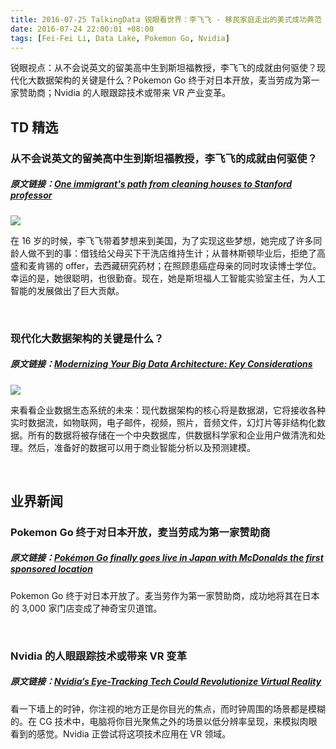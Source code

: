 ```yaml
---
title: 2016-07-25 TalkingData 锐眼看世界：李飞飞 - 移民家庭走出的美式成功典范
date: 2016-07-24 22:00:01 +08:00
tags: [Fei-Fei Li, Data Lake, Pokemon Go, Nvidia]
---
```


锐眼视点：从不会说英文的留美高中生到斯坦福教授，李飞飞的成就由何驱使？现代化大数据架构的关键是什么？Pokemon Go 终于对日本开放，麦当劳成为第一家赞助商；Nvidia 的人眼跟踪技术或带来 VR 产业变革。

## TD 精选

### 从不会说英文的留美高中生到斯坦福教授，李飞飞的成就由何驱使？

##### 原文链接：[One immigrant's path from cleaning houses to Stanford professor](http://money.cnn.com/2016/07/21/news/economy/chinese-immigrant-stanford-professor/index.html)

![](http://i4.piimg.com/567416/8f67253a94c02f66t.jpg)

在 16 岁的时候，李飞飞带着梦想来到美国，为了实现这些梦想，她完成了许多同龄人做不到的事：借钱给父母买下干洗店维持生计；从普林斯顿毕业后，拒绝了高盛和麦肯锡的 offer，去西藏研究药材；在照顾患癌症母亲的同时攻读博士学位。幸运的是，她很聪明，也很勤奋。现在，她是斯坦福人工智能实验室主任，为人工智能的发展做出了巨大贡献。

<br>

### 现代化大数据架构的关键是什么？

##### 原文链接：[Modernizing Your Big Data Architecture: Key Considerations](http://blog.zaloni.com/modernizing-your-big-data-architecture-key-considerations)

![](http://i1.piimg.com/567416/981d8917e0c27ef9.png)

来看看企业数据生态系统的未来：现代数据架构的核心将是数据湖，它将接收各种实时数据流，如物联网，电子邮件，视频，照片，音频文件，幻灯片等非结构化数据。所有的数据将被存储在一个中央数据库，供数据科学家和企业用户做清洗和处理。然后，准备好的数据可以用于商业智能分析以及预测建模。

<br>

## 业界新闻

### Pokemon Go 终于对日本开放，麦当劳成为第一家赞助商

##### 原文链接：[Pokémon Go finally goes live in Japan with McDonalds the first sponsored location](https://techcrunch.com/2016/07/21/pokemon-go-is-finally-available-in-japan/)

Pokemon Go 终于对日本开放了。麦当劳作为第一家赞助商，成功地将其在日本的 3,000 家门店变成了神奇宝贝道馆。

<br>

### Nvidia 的人眼跟踪技术或带来 VR 变革

##### 原文链接：[Nvidia’s Eye-Tracking Tech Could Revolutionize Virtual Reality](https://www.technologyreview.com/s/601941/nvidias-eye-tracking-tech-could-revolutionize-virtual-reality/)

看一下墙上的时钟，你注视的地方正是你目光的焦点，而时钟周围的场景都是模糊的。在 CG 技术中，电脑将你目光聚焦之外的场景以低分辨率呈现，来模拟肉眼看到的感觉。Nvidia 正尝试将这项技术应用在 VR 领域。

<br>
